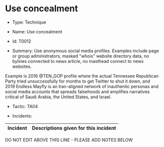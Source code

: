 # Use concealment

* Type: Technique

* Name: Use concealment

* Id: T0012

* Summary: Use anonymous social media profiles. Examples include page or group administrators, masked "whois" website directory data, no bylines connected to news article, no masthead connect to news websites. 

Example is 2016 @TEN_GOP profile where the actual Tennessee Republican Party tried unsuccessfully for months to get Twitter to shut it down, and 2019 Endless Mayfly is an Iran-aligned network of inauthentic personas and social media accounts that spreads falsehoods and amplifies narratives critical of Saudi Arabia, the United States, and Israel.

* Tactic: TA04

* Incidents:

| Incident | Descriptions given for this incident |
| -------- | -------------------- |

DO NOT EDIT ABOVE THIS LINE - PLEASE ADD NOTES BELOW